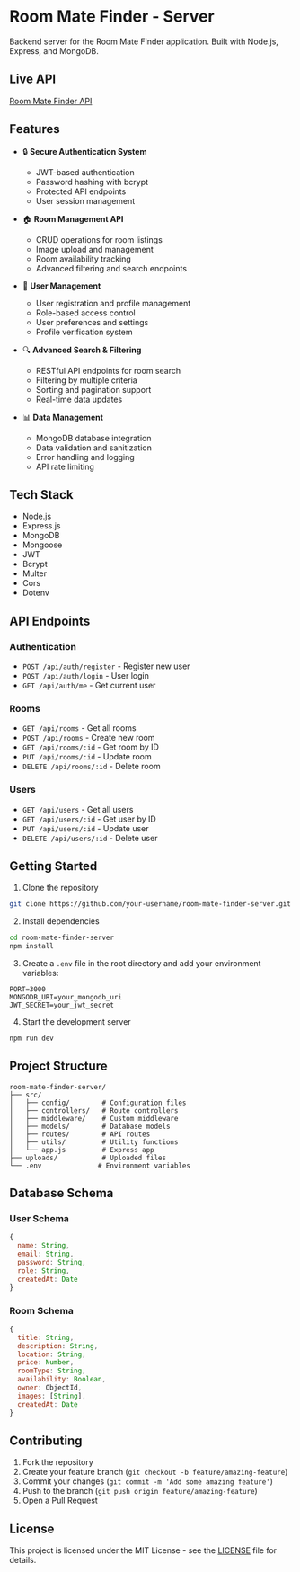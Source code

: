 # Room Mate Finder - Server

Backend server for the Room Mate Finder application. Built with Node.js, Express, and MongoDB.

## Live API
[Room Mate Finder API](https://room-mate-finder-server.vercel.app/)

## Features

- 🔒 **Secure Authentication System**
  - JWT-based authentication
  - Password hashing with bcrypt
  - Protected API endpoints
  - User session management

- 🏠 **Room Management API**
  - CRUD operations for room listings
  - Image upload and management
  - Room availability tracking
  - Advanced filtering and search endpoints

- 👥 **User Management**
  - User registration and profile management
  - Role-based access control
  - User preferences and settings
  - Profile verification system

- 🔍 **Advanced Search & Filtering**
  - RESTful API endpoints for room search
  - Filtering by multiple criteria
  - Sorting and pagination support
  - Real-time data updates

- 📊 **Data Management**
  - MongoDB database integration
  - Data validation and sanitization
  - Error handling and logging
  - API rate limiting

## Tech Stack

- Node.js
- Express.js
- MongoDB
- Mongoose
- JWT
- Bcrypt
- Multer
- Cors
- Dotenv

## API Endpoints

### Authentication
- `POST /api/auth/register` - Register new user
- `POST /api/auth/login` - User login
- `GET /api/auth/me` - Get current user

### Rooms
- `GET /api/rooms` - Get all rooms
- `POST /api/rooms` - Create new room
- `GET /api/rooms/:id` - Get room by ID
- `PUT /api/rooms/:id` - Update room
- `DELETE /api/rooms/:id` - Delete room

### Users
- `GET /api/users` - Get all users
- `GET /api/users/:id` - Get user by ID
- `PUT /api/users/:id` - Update user
- `DELETE /api/users/:id` - Delete user

## Getting Started

1. Clone the repository
```bash
git clone https://github.com/your-username/room-mate-finder-server.git
```

2. Install dependencies
```bash
cd room-mate-finder-server
npm install
```

3. Create a `.env` file in the root directory and add your environment variables:
```env
PORT=3000
MONGODB_URI=your_mongodb_uri
JWT_SECRET=your_jwt_secret
```

4. Start the development server
```bash
npm run dev
```

## Project Structure

```
room-mate-finder-server/
├── src/
│   ├── config/        # Configuration files
│   ├── controllers/   # Route controllers
│   ├── middleware/    # Custom middleware
│   ├── models/        # Database models
│   ├── routes/        # API routes
│   ├── utils/         # Utility functions
│   └── app.js         # Express app
├── uploads/           # Uploaded files
└── .env              # Environment variables
```

## Database Schema

### User Schema
```javascript
{
  name: String,
  email: String,
  password: String,
  role: String,
  createdAt: Date
}
```

### Room Schema
```javascript
{
  title: String,
  description: String,
  location: String,
  price: Number,
  roomType: String,
  availability: Boolean,
  owner: ObjectId,
  images: [String],
  createdAt: Date
}
```

## Contributing

1. Fork the repository
2. Create your feature branch (`git checkout -b feature/amazing-feature`)
3. Commit your changes (`git commit -m 'Add some amazing feature'`)
4. Push to the branch (`git push origin feature/amazing-feature`)
5. Open a Pull Request

## License

This project is licensed under the MIT License - see the [LICENSE](LICENSE) file for details. 